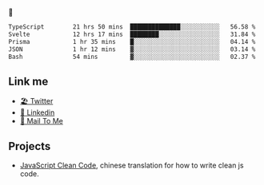 🤔


<!--START_SECTION:waka-->

```txt
TypeScript        21 hrs 50 mins  ██████████████░░░░░░░░░░░   56.58 %
Svelte            12 hrs 17 mins  ████████░░░░░░░░░░░░░░░░░   31.84 %
Prisma            1 hr 35 mins    █░░░░░░░░░░░░░░░░░░░░░░░░   04.14 %
JSON              1 hr 12 mins    ▓░░░░░░░░░░░░░░░░░░░░░░░░   03.14 %
Bash              54 mins         ▓░░░░░░░░░░░░░░░░░░░░░░░░   02.37 %
```

<!--END_SECTION:waka-->

## Link me

- [🏖️ Twitter](https://twitter.com/yuetong3yu)
- [🧳 Linkedin](https://www.linkedin.com/in/yuetong3yu)
- [📧 Mail To Me](mailto:yuetong3yu@gmail.com)


## Projects 

- [JavaScript Clean Code](https://js-clean-code-cn.vercel.app/), chinese translation for how to write clean js code.
